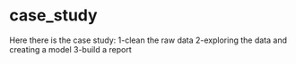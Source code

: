 # case_study
Here there is the case study:
1-clean the raw data 
2-exploring the data and creating a model
3-build a report
